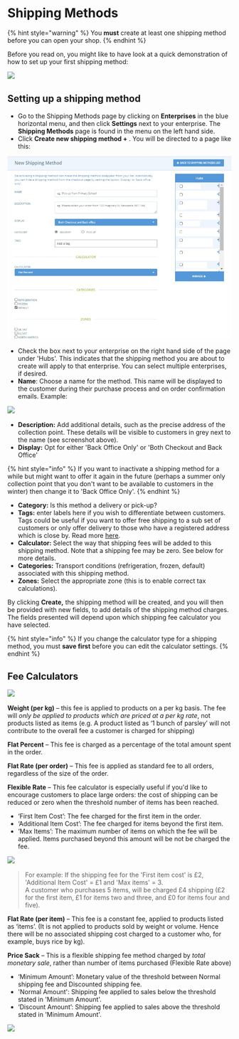 # Shipping Methods

{% hint style="warning" %}
 You **must** create at least one shipping method before you can open your shop.
{% endhint %}

Before you read on, you might like to have look at a quick demonstration of how to set up your first shipping method:

![](../../.gitbook/assets/shippingmethod.gif)

## Setting up a shipping method

* Go to the Shipping Methods page by clicking on **Enterprises** in the blue horizontal menu, and then click **Settings** next to your enterprise. The **Shipping Methods** page is found in the menu on the left hand side.
* Click **Create new shipping method +** . You will be directed to a page like this:

![](../../.gitbook/assets/shippingmethods.jpg)

* Check the box next to your enterprise on the right hand side of the page under 'Hubs'. This indicates that the shipping method you are about to create will apply to that enterprise.  You can select multiple enterprises, if desired.
* **Name**: Choose a name for the method. This name will be displayed to the customer during their purchase process and on order confirmation emails. Example:

![](../../.gitbook/assets/shippinginfo.jpg)

* **Description:** Add additional details, such as the precise address of the collection point. These details will be visible to customers in grey next to the name \(see screenshot above\).
* **Display:** Opt for either 'Back Office Only' or 'Both Checkout and Back Office'

{% hint style="info" %}
If you want to inactivate a shipping method for a while but might want to offer it again in the future \(perhaps a summer only collection point that you don't want to be available to customers in the winter\) then change it to 'Back Office Only'.
{% endhint %}

* **Category:** Is this method a delivery or pick-up?
* **Tags:** enter labels here if you wish to differentiate between customers. Tags could be useful if you want to offer free shipping to a sub set of customers or only offer delivery to those who have a registered address which is close by.  Read more [here](customer-management-and-conditional-displays-prices/).
* **Calculator:** Select the way that shipping fees will be added to this shipping method.  Note that a shipping fee may be zero. See below for more details.
* **Categories:** Transport conditions \(refrigeration, frozen, default\) associated with this shipping method.
* **Zones:** Select the appropriate zone \(this is to enable correct tax calculations\).

By clicking **Create,** the shipping method will be created, and you will then be provided with new fields, to add details of the shipping method charges. The fields presented will depend upon which shipping fee calculator you have selected. 

{% hint style="info" %}
If you change the calculator type for a shipping method, you must **save first** before you can edit the calculator settings.
{% endhint %}

## Fee Calculators

![](../../.gitbook/assets/shippingcalc.jpg)

**Weight \(per kg\)** – this fee is applied to products on a per kg basis. The fee will _only be applied to products which are priced at a per kg rate_, not products listed as items \(e.g. A product listed as ‘1 bunch of parsley’ will not contribute to the overall fee a customer is charged for shipping\)

**Flat Percent** – This fee is charged as a percentage of the total amount spent in the order.

**Flat Rate \(per order\)** – This fee is applied as standard fee to all orders, regardless of the size of the order.

**Flexible Rate** – This fee calculator is especially useful if you'd like to encourage customers to place large orders: the cost of shipping can be reduced or zero when the threshold number of items has been reached. 

* ‘First Item Cost’: The fee charged for the first item in the order.
* ‘Additional Item Cost’: The fee charged for items beyond the first item.
* ‘Max Items’: The maximum number of items on which the fee will be applied. Items purchased beyond this amount will be not be charged the fee.

![](../../.gitbook/assets/shippingfeeflex.jpg)

> For example: If the shipping fee for the 'First item cost' is £2, 'Additional Item Cost' = £1 and 'Max items' = 3.   
> A customer who purchases 5 items, will be charged £4 shipping \(£2 for the first item, £1 for items two and three, and £0 for items four and five\).

**Flat Rate \(per item\)** – This fee is a constant fee, applied to products listed as ‘items’. \(It is not applied to products sold by weight or volume. Hence there will be no associated shipping cost charged to a customer who, for example, buys rice by kg\).

**Price Sack** – This is a flexible shipping fee method charged by _total monetary sale_, rather than number of items purchased \(Flexible Rate above\)

* ‘Minimum Amount’: Monetary value of the threshold between Normal shipping fee and Discounted shipping fee. 
* 'Normal Amount': Shipping fee applied to sales below the threshold stated in 'Minimum Amount'.
* ‘Discount Amount’: Shipping fee applied to sales above the threshold stated in 'Minimum Amount'.

![](../../.gitbook/assets/shippingfeepc.jpg)

